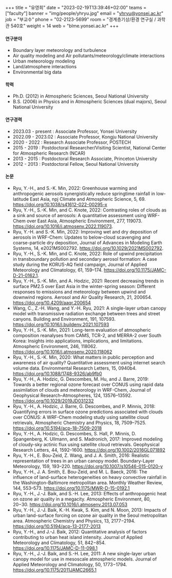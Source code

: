 ﻿+++
title = "유영희"
date = "2023-02-19T13:39:46+02:00"
teams = ["faculty"]
banner = "img/people/yhryu.jpg"
email = "yhryu@yonsei.ac.kr"
job = "부교수"
phone = "02-2123-5699"
room = "경계층기상/환경 연구실 / 과학관 540호"
weight = 14
web = "blme.yonsei.ac.kr"
+++

#### 연구분야
+ Boundary layer meteorology and turbulence
+ Air quality modeling and Air pollutants/meteorology/climate interactions
+ Urban meteorology modeling
+ Land/atmosphere interactions
+ Environmental big data

#### 학력
+ Ph.D. (2012) in Atmospheric Sciences, Seoul National University
+ B.S.  (2006) in Physics and in Atmospheric Sciences (dual majors), Seoul National University

#### 연구경력
+ 2023.03 - present : Associate Professor, Yonsei University
+ 2022.09 - 2023.02 : Associate Professor, Kongju National University
+ 2020 - 2022 : Research Associate Professor, POSTECH
+ 2015 - 2019 : Postdoctoral Researcher/Visiting Scientist, National Center for Atmospheric Research (NCAR)
+ 2013 - 2015 : Postdoctoral Research Associate, Princeton University
+ 2012 - 2013 : Postdoctoral Fellow, Seoul National University


#### 논문
+ Ryu, Y.-H., and S.-K. Min, 2022: Greenhouse warming and anthropogenic aerosols synergistically reduce springtime rainfall in low-latitude East Asia, npj Climate and Atmospheric Science, 5, 69. https://doi.org/10.1038/s41612-022-00295-x
+ Ryu, Y.-H., S.-K. Min, and C. Knote, 2022: Contrasting roles of clouds as a sink and source of aerosols: A quantitative assessment using WRF-Chem over East Asia, Atmospheric Environment, 277, 119073. https://doi.org/10.1016/j.atmosenv.2022.119073.
+ Ryu, Y.-H. and S.-K. Min, 2022: Improving wet and dry deposition of aerosols in WRF-Chem: Updates to below-cloud scavenging and coarse-particle dry deposition, Journal of Advances in Modeling Earth Systems, 14, e2021MS002792. https://doi.org/10.1029/2021MS002792.
+ Ryu, Y.-H., S.-K. Min, and C. Knote, 2022: Role of upwind precipitation in transboundary pollution and secondary aerosol formation: A case study during the KORUS-AQ field campaign, Journal of Applied Meteorology and Climatology, 61, 159–174. https://doi.org/10.1175/JAMC-D-21-0162.1.
+ Ryu, Y.-H., S.-K. Min, and A. Hodzic, 2021: Recent decreasing trends in surface PM2.5 over East Asia in the winter-spring season: Different responses to emissions and meteorology between upwind and downwind regions. Aerosol and Air Quality Research, 21, 200654. https://doi.org/10.4209/aaqr.200654
+ Wang, C., Z.-H. Wang, and Y.-H. Ryu, 2021: A single-layer urban canopy model with transmissive radiation exchange between trees and street canyons. Building and Environment, 191, 107593. https://doi.org/10.1016/j.buildenv.2021.107593
+ Ryu, Y.-H., S.-K. Min, 2021: Long-term evaluation of atmospheric composition reanalyses from CAMS, TCR-2, and MERRA-2 over South Korea: Insights into applications, implications, and limitations. Atmospheric Environment, 246, 118062. https://doi.org/10.1016/j.atmosenv.2020.118062
+ Ryu, Y.-H., S.-K. Min, 2020: What matters in public perception and awareness of air quality? Quantitative assessment using internet search volume data. Environmental Research Letters, 15, 0940b4. https://doi.org/10.1088/1748-9326/ab9fb0
+ Ryu, Y.-H., A. Hodzic, G. Descombes, M. Hu, and J. Barre, 2019: Towards a better regional ozone forecast over CONUS using rapid data assimilation of clouds and meteorology in WRF-Chem, Journal of Geophysical Research–Atmospheres, 124, 13576–13592.  https://doi.org/10.1029/2019JD031232
+ Ryu, Y.-H., A. Hodzic, J. Barre, G. Descombes, and P. Minnis, 2018: Quantifying errors in surface ozone predictions associated with clouds over CONUS: A WRF-Chem modeling study using satellite cloud retrievals, Atmospheric Chemistry and Physics, 18, 7509–7525. https://doi.org/10.5194/acp-18-7509-2018
+ Ryu, Y.-H., A. Hodzic, G. Descombes, S. Hall, P. Minnis, D. Spangenberg, K. Ullmann, and S. Madronich, 2017: Improved modeling of cloudy-sky actinic flux using satellite cloud retrievals. Geophysical Research Letters, 44, 1592–1600.  https://doi.org/10.1002/2016GL071892
+ Ryu, Y.-H., E. Bou-Zeid, Z. Wang, and J. A. Smith, 2016: Realistic representation of trees in an urban canopy model. Boundary-Layer Meteorology, 159, 193–220. https://doi.org/10.1007/s10546-015-0120-y
+ Ryu, Y.-H., J. A. Smith, E. Bou-Zeid, and M. L. Baeck, 2016: The influence of land-surface heterogeneities on heavy convective rainfall in the Washington-Baltimore metropolitan area. Monthly Weather Review, 144, 553–573. https://doi.org/10.1175/MWR-D-15-0192.1
+ Ryu, Y.-H., J.-J. Baik, and S.-H. Lee, 2013: Effects of anthropogenic heat on ozone air quality in a megacity. Atmospheric Environment, 80, 20−30. https://doi.org/10.1016/j.atmosenv.2013.07.053
+ Ryu, Y.-H., J.-J. Baik, K.-H. Kwak, S. Kim, and N. Moon, 2013: Impacts of urban land-surface forcing on ozone air quality in the Seoul metropolitan area. Atmospheric Chemistry and Physics, 13, 2177−2194. https://doi.org/10.5194/acp-13-2177-2013
+ Ryu, Y.-H., and J.-J. Baik, 2012: Quantitative analysis of factors contributing to urban heat island intensity. Journal of Applied Meteorology and Climatology, 51, 842−854. https://doi.org/10.1175/JAMC-D-11-098.1
+ Ryu, Y.-H., J.-J. Baik, and S.-H. Lee, 2011: A new single-layer urban canopy model for use in mesoscale atmospheric models. Journal of Applied Meteorology and Climatology, 50, 1773−1794. https://doi.org/10.1175/2011JAMC2665.1
